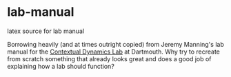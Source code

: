 # lab-manual
latex source for lab manual

Borrowing heavily (and at times outright copied) from Jeremy Manning's lab manual for the [Contextual Dynamics Lab](https://github.com/ContextLab/lab-manual) at Dartmouth. Why try to recreate from scratch something that already looks great and does a good job of explaining how a lab should function?
